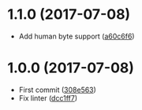 <a name="1.1.0"></a>
# 1.1.0 (2017-07-08)

* Add human byte support ([a60c6f6](https://github.com/kikobeats/lru-ram/commit/a60c6f6))



<a name="1.0.0"></a>
# 1.0.0 (2017-07-08)

* First commit ([308e563](https://github.com/kikobeats/lru-ram/commit/308e563))
* Fix linter ([dcc1ff7](https://github.com/kikobeats/lru-ram/commit/dcc1ff7))



